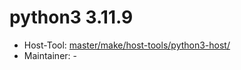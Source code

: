 # python3 3.11.9
 - Host-Tool: [master/make/host-tools/python3-host/](https://github.com/Freetz-NG/freetz-ng/tree/master/make/host-tools/python3-host/)
 - Maintainer: -


